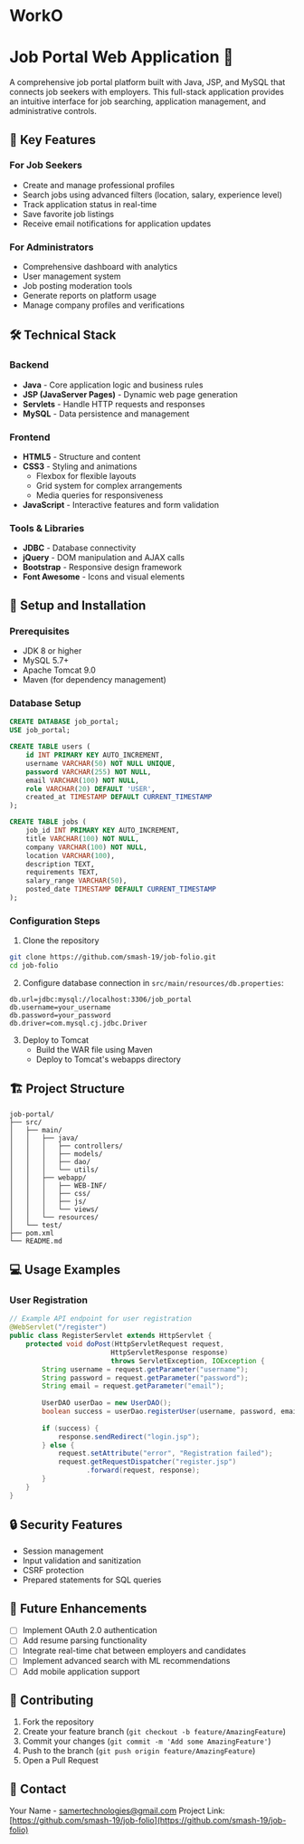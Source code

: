 # WorkO
# Job Portal Web Application 🚀

A comprehensive job portal platform built with Java, JSP, and MySQL that connects job seekers with employers. This full-stack application provides an intuitive interface for job searching, application management, and administrative controls.

## 📌 Key Features

### For Job Seekers
- Create and manage professional profiles
- Search jobs using advanced filters (location, salary, experience level)
- Track application status in real-time
- Save favorite job listings
- Receive email notifications for application updates

### For Administrators
- Comprehensive dashboard with analytics
- User management system
- Job posting moderation tools
- Generate reports on platform usage
- Manage company profiles and verifications

## 🛠️ Technical Stack

### Backend
- **Java** - Core application logic and business rules
- **JSP (JavaServer Pages)** - Dynamic web page generation
- **Servlets** - Handle HTTP requests and responses
- **MySQL** - Data persistence and management

### Frontend
- **HTML5** - Structure and content
- **CSS3** - Styling and animations
  - Flexbox for flexible layouts
  - Grid system for complex arrangements
  - Media queries for responsiveness
- **JavaScript** - Interactive features and form validation

### Tools & Libraries
- **JDBC** - Database connectivity
- **jQuery** - DOM manipulation and AJAX calls
- **Bootstrap** - Responsive design framework
- **Font Awesome** - Icons and visual elements

## 🔧 Setup and Installation

### Prerequisites
- JDK 8 or higher
- MySQL 5.7+
- Apache Tomcat 9.0
- Maven (for dependency management)

### Database Setup
```sql
CREATE DATABASE job_portal;
USE job_portal;

CREATE TABLE users (
    id INT PRIMARY KEY AUTO_INCREMENT,
    username VARCHAR(50) NOT NULL UNIQUE,
    password VARCHAR(255) NOT NULL,
    email VARCHAR(100) NOT NULL,
    role VARCHAR(20) DEFAULT 'USER',
    created_at TIMESTAMP DEFAULT CURRENT_TIMESTAMP
);

CREATE TABLE jobs (
    job_id INT PRIMARY KEY AUTO_INCREMENT,
    title VARCHAR(100) NOT NULL,
    company VARCHAR(100) NOT NULL,
    location VARCHAR(100),
    description TEXT,
    requirements TEXT,
    salary_range VARCHAR(50),
    posted_date TIMESTAMP DEFAULT CURRENT_TIMESTAMP
);
```

### Configuration Steps
1. Clone the repository
```bash
git clone https://github.com/smash-19/job-folio.git
cd job-folio
```

2. Configure database connection in `src/main/resources/db.properties`:
```properties
db.url=jdbc:mysql://localhost:3306/job_portal
db.username=your_username
db.password=your_password
db.driver=com.mysql.cj.jdbc.Driver
```

3. Deploy to Tomcat
   - Build the WAR file using Maven
   - Deploy to Tomcat's webapps directory

## 🏗️ Project Structure
```
job-portal/
├── src/
│   ├── main/
│   │   ├── java/
│   │   │   ├── controllers/
│   │   │   ├── models/
│   │   │   ├── dao/
│   │   │   └── utils/
│   │   ├── webapp/
│   │   │   ├── WEB-INF/
│   │   │   ├── css/
│   │   │   ├── js/
│   │   │   └── views/
│   │   └── resources/
│   └── test/
├── pom.xml
└── README.md
```

## 💻 Usage Examples

### User Registration
```java
// Example API endpoint for user registration
@WebServlet("/register")
public class RegisterServlet extends HttpServlet {
    protected void doPost(HttpServletRequest request, 
                         HttpServletResponse response) 
                         throws ServletException, IOException {
        String username = request.getParameter("username");
        String password = request.getParameter("password");
        String email = request.getParameter("email");
        
        UserDAO userDao = new UserDAO();
        boolean success = userDao.registerUser(username, password, email);
        
        if (success) {
            response.sendRedirect("login.jsp");
        } else {
            request.setAttribute("error", "Registration failed");
            request.getRequestDispatcher("register.jsp")
                   .forward(request, response);
        }
    }
}
```

## 🔒 Security Features
- Session management
- Input validation and sanitization
- CSRF protection
- Prepared statements for SQL queries

## 🚀 Future Enhancements
- [ ] Implement OAuth 2.0 authentication
- [ ] Add resume parsing functionality
- [ ] Integrate real-time chat between employers and candidates
- [ ] Implement advanced search with ML recommendations
- [ ] Add mobile application support

## 👥 Contributing
1. Fork the repository
2. Create your feature branch (`git checkout -b feature/AmazingFeature`)
3. Commit your changes (`git commit -m 'Add some AmazingFeature'`)
4. Push to the branch (`git push origin feature/AmazingFeature`)
5. Open a Pull Request

## 📧 Contact
Your Name - [samertechnologies@gmail.com](mailto:samertechnologies@gmail.com)
Project Link: [https://github.com/smash-19/job-folio](https://github.com/smash-19/job-folio)
